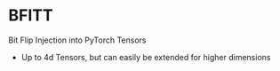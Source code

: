 # BFITT
Bit Flip Injection into PyTorch Tensors
- Up to 4d Tensors, but can easily be extended for higher dimensions
